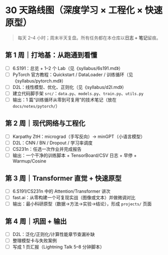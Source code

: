 # 30 天路线图（深度学习 × 工程化 × 快速原型）

> 每天 2–4 小时；周末半天复盘。所有任务都在本仓库以**日志 + 笔记**留痕。

## 第 1 周｜打地基：从跑通到看懂
- [ ] 6.S191：总览 + 1–2 个 Lab（见《syllabus/6s191.md》）
- [ ] PyTorch 官方教程：Quickstart / DataLoader / 训练循环（见《syllabus/pytorch.md》）
- [ ] D2L：线性模型、优化、正则化（见《syllabus/d2l.md》）
- [ ] 建立代码脚手架 `src/`：`data.py`、`models.py`、`train.py`、`utils.py`
- [ ] 输出：1 篇“训练循环从零到可复用”的技术笔记（放在 `docs/notes/pytorch/`）

## 第 2 周｜现代网络与工程化
- [ ] Karpathy ZtH：micrograd（手写反向）→ minGPT（小语言模型）
- [ ] D2L：CNN / BN / Dropout / 学习率调度
- [ ] CS231n：任选一次作业并完成报告
- [ ] 输出：一个干净的训练脚本 + TensorBoard/CSV 日志 + 早停 + Warmup/Cosine

## 第 3 周｜Transformer 直觉 + 快速原型
- [ ] 6.S191/CS231n 中的 Attention/Transformer 讲次
- [ ] fast.ai：从零构建一个可复现实战（图像或文本）并做微调对比
- [ ] 输出：最小科研原型（数据→方法→实验→结论），形成 `projects/` 页面

## 第 4 周｜巩固 + 输出
- [ ] D2L：泛化/正则化/计算性能章节查漏补缺
- [ ] 整理模型卡与失败案例
- [ ] 写成 1 页汇报（Lightning Talk 5–8 分钟脚本）
